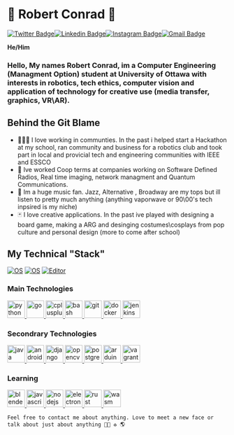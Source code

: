 <!-- Inspired by @sakshamtaneja21 , @br3ndonland -->


# 👨 Robert Conrad 🎺
[![Twitter Badge](https://img.shields.io/badge/-@PirateRoberts98-1ca0f1?style=flat-square&labelColor=1ca0f1&logo=twitter&logoColor=white&link=https://twitter.com/PirateRoberts98)](https://twitter.com/PirateRoberts98)[![Linkedin Badge](https://img.shields.io/badge/-PirateRoberts98-blue?style=flat-square&logo=Linkedin&logoColor=white&link=https://www.linkedin.com/in/PirateRoberts98/)](https://www.linkedin.com/in/PirateRoberts98/)[![Instagram Badge](https://img.shields.io/badge/-PirateRoberts98-3f729b?style=flat-square&logo=Instagram&logoColor=white&link=https://www.instagram.com/PirateRoberts98/)](https://www.instagram.com/PirateRoberts98/)[![Gmail Badge](https://img.shields.io/badge/-robert.conrad@ieee.org-c14438?style=flat-square&logo=Gmail&logoColor=white&link=mailto:robert.conrad@ieee.org)](mailto:robert.conrad@ieee.org)

**He/Him** 

### Hello, My names Robert Conrad, im a Computer Engineering (Managment Option) student at University of Ottawa with interests in robotics, tech ethics, computer vision and application of technology for creative use (media transfer, graphics, VR\AR).
 
## Behind the Git Blame 
 

- 👨‍👩‍👦 I love working in communties. In the past i helped start a Hackathon at my school, ran community and business for a robotics club and took part in local and provicial tech and engineering communities with IEEE and ESSCO 
- 🤖 Ive worked Coop terms at companies working on Software Defined Radios, Real time imaging, network managment and Quantum Communications. 
- 🎺 Im a huge music fan. Jazz, Alternative , Broadway are my tops but ill listen to pretty much anything (anything vaporwave or 90\00's tech inpsired is my niche)
- 🃏 I love creative applications. In the past ive played with designing a board game, making a ARG and desinging costumes\cosplays from pop culture and personal design (more to come after school)

## My Technical "Stack"
[![OS](https://img.shields.io/badge/OS-Linux-informational?style=flat-square&logo=linux&logoColor=white)](https://en.wikipedia.org/wiki/Linux)
[![OS](https://img.shields.io/badge/OS-Windows-informational?style=flat-square&logo=windows&logoColor=white)](https://en.wikipedia.org/wiki/Microsoft_Windows)
[![Editor](https://img.shields.io/badge/Editor-VSCode-blue?style=flat-square&logo=visual-studio-code&logoColor=white)](https://code.visualstudio.com/)
<!-- [![Dotfiles](https://img.shields.io/badge/Setup_-Dotfiles-blue?style=flat-square&logo=when-i-work&logoColor=white)](https://github.com/PirateRoberts98/dotfiles) -->

### Main Technologies
<a href="https://www.python.org" target="_blank"> <img src="https://devicons.github.io/devicon/devicon.git/icons/python/python-original.svg" alt="python" width="40" height="40"/> </a>
<a href="https://golang.org" target="_blank"> <img src="https://devicons.github.io/devicon/devicon.git/icons/go/go-original.svg" alt="go" width="40" height="40"/> </a> 
<a href="https://www.w3schools.com/cpp/" target="_blank"> <img src="https://devicons.github.io/devicon/devicon.git/icons/cplusplus/cplusplus-original.svg" alt="cplusplus" width="40" height="40"/> </a>
<a href="https://www.gnu.org/software/bash/" target="_blank"> <img src="https://www.vectorlogo.zone/logos/gnu_bash/gnu_bash-icon.svg" alt="bash" width="40" height="40"/> </a>
<a href="https://git-scm.com/" target="_blank"> <img src="https://www.vectorlogo.zone/logos/git-scm/git-scm-icon.svg" alt="git" width="40" height="40"/> </a>
<a href="https://www.docker.com/" target="_blank"> <img src="https://devicons.github.io/devicon/devicon.git/icons/docker/docker-original-wordmark.svg" alt="docker" width="40" height="40"/> </a>
<a href="https://www.jenkins.io" target="_blank"> <img src="https://www.vectorlogo.zone/logos/jenkins/jenkins-icon.svg" alt="jenkins" width="40" height="40"/> </a>

### Secondrary Technologies
<a href="https://www.java.com" target="_blank"> <img src="https://devicons.github.io/devicon/devicon.git/icons/java/java-original-wordmark.svg" alt="java" width="40" height="40"/> </a>
<a href="https://developer.android.com" target="_blank"> <img src="https://devicons.github.io/devicon/devicon.git/icons/android/android-original-wordmark.svg" alt="android" width="40" height="40"/> </a>
<a href="https://www.djangoproject.com/" target="_blank"> <img src="https://devicons.github.io/devicon/devicon.git/icons/django/django-original.svg" alt="django" width="40" height="40"/> </a>
<a href="https://opencv.org/" target="_blank"> <img src="https://www.vectorlogo.zone/logos/opencv/opencv-icon.svg" alt="opencv" width="40" height="40"/> </a>
<a href="https://www.postgresql.org" target="_blank"> <img src="https://devicons.github.io/devicon/devicon.git/icons/postgresql/postgresql-original-wordmark.svg" alt="postgresql" width="40" height="40"/> </a>
<a href="https://www.arduino.cc/" target="_blank"> <img src="https://cdn.worldvectorlogo.com/logos/arduino-1.svg" alt="arduino" width="40" height="40"/> </a> 
<a href="https://www.vagrantup.com/" target="_blank"> <img src="https://www.vectorlogo.zone/logos/vagrantup/vagrantup-icon.svg" alt="vagrant" width="40" height="40"/> </a> 


### Learning
<a href="https://www.blender.org/" target="_blank"> <img src="https://download.blender.org/branding/community/blender_community_badge_white.svg" alt="blender" width="40" height="40"/> </a>
<a href="https://developer.mozilla.org/en-US/docs/Web/JavaScript" target="_blank"> <img src="https://devicons.github.io/devicon/devicon.git/icons/javascript/javascript-original.svg" alt="javascript" width="40" height="40"/> </a>
<a href="https://nodejs.org" target="_blank"> <img src="https://devicons.github.io/devicon/devicon.git/icons/nodejs/nodejs-original-wordmark.svg" alt="nodejs" width="40" height="40"/> </a>
<a href="https://www.electronjs.org" target="_blank"> <img src="https://devicons.github.io/devicon/devicon.git/icons/electron/electron-original.svg" alt="electron" width="40" height="40"/> </a>
<a href="https://www.rust-lang.org" target="_blank"> <img src="https://devicons.github.io/devicon/devicon.git/icons/rust/rust-plain.svg" alt="rust" width="40" height="40"/> </a> 
<a href="https://webassembly.org/" target="_blank"> <img src="https://upload.wikimedia.org/wikipedia/commons/thumb/1/1f/WebAssembly_Logo.svg/1200px-WebAssembly_Logo.svg.png" alt="wasm" width="40" height="40"/> </a>

<!-- ### Interested 
<a href="https://cassandra.apache.org/" target="_blank"> <img src="https://www.vectorlogo.zone/logos/apache_cassandra/apache_cassandra-icon.svg" alt="cassandra" width="40" height="40"/> </a>
<a href="https://kotlinlang.org" target="_blank"> <img src="https://www.vectorlogo.zone/logos/kotlinlang/kotlinlang-icon.svg" alt="kotlin" width="40" height="40"/> </a>
<a href="https://www.typescriptlang.org/" target="_blank"> <img src="https://devicons.github.io/devicon/devicon.git/icons/typescript/typescript-original.svg" alt="typescript" width="40" height="40"/> </a>
<a href="https://unity.com/" target="_blank"> <img src="https://www.vectorlogo.zone/logos/unity3d/unity3d-icon.svg" alt="unity" width="40" height="40"/> </a>
<a href="https://kafka.apache.org/" target="_blank"> <img src="https://www.vectorlogo.zone/logos/apache_kafka/apache_kafka-icon.svg" alt="kafka" width="40" height="40"/> </a> -->


` Feel free to contact me about anything. Love to meet a new face or talk about just about anything 🏳‍🌈 ♻ 🌎 ` 
